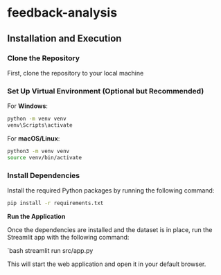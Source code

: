 # feedback-analysis

## Installation and Execution

### **Clone the Repository**

First, clone the repository to your local machine


###  **Set Up Virtual Environment (Optional but Recommended)**

For **Windows**:
```bash
python -m venv venv
venv\Scripts\activate
```

For **macOS/Linux**:
```bash
python3 -m venv venv
source venv/bin/activate
```

###  **Install Dependencies**

Install the required Python packages by running the following command:

```bash
pip install -r requirements.txt
```
 **Run the Application**

Once the dependencies are installed and the dataset is in place, run the Streamlit app with the following command:

`bash
streamlit run src/app.py



This will start the web application and open it in your default browser.


